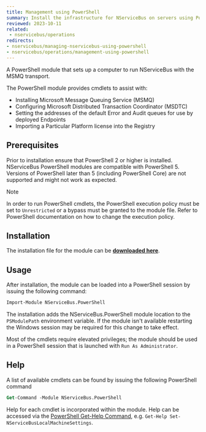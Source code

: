 ```yaml
---
title: Management using PowerShell
summary: Install the infrastructure for NServiceBus on servers using PowerShell.
reviewed: 2023-10-11
related:
 - nservicebus/operations
redirects:
- nservicebus/managing-nservicebus-using-powershell
- nservicebus/operations/management-using-powershell
---
```


A PowerShell module that sets up a computer to run NServiceBus with the MSMQ transport.

The PowerShell module provides cmdlets to assist with:

 * Installing Microsoft Message Queuing Service (MSMQ)
 * Configuring Microsoft Distributed Transaction Coordinator (MSDTC)
 * Setting the addresses of the default Error and Audit queues for use by deployed Endpoints
 * Importing a Particular Platform license into the Registry


## Prerequisites

Prior to installation ensure that PowerShell 2 or higher is installed. NServiceBus PowerShell modules are compatible with PowerShell 5. Versions of PowerShell later than 5 (including PowerShell Core) are not supported and might not work as expected.

> [!NOTE]
> In order to run PowerShell cmdlets, the PowerShell execution policy must be set to `Unrestricted` or a bypass must be granted to the module file. Refer to PowerShell documentation on how to change the execution policy.

## Installation

The installation file for the module can be **[downloaded here](https://github.com/particular/NServiceBus.PowerShell/releases/latest)**.


## Usage

After installation, the module can be loaded into a PowerShell session by issuing the following command:

```ps
Import-Module NServiceBus.PowerShell
```

The installation adds the NServiceBus.PowerShell module location to the `PSModulePath` environment variable. If the module isn't available restarting the Windows session may be required for this change to take effect.

Most of the cmdlets require elevated privileges; the module should be used in a PowerShell session that is launched with `Run As Administrator`.


## Help

A list of available cmdlets can be found by issuing the following PowerShell command

```ps
Get-Command -Module NServiceBus.PowerShell
```

Help for each cmdlet is incorporated within the module. Help can be accessed via the [PowerShell Get-Help Command](https://technet.microsoft.com/en-us/library/ee176848.aspx), e.g. `Get-Help Set-NServiceBusLocalMachineSettings`.
